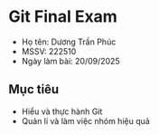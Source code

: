 # Git Final Exam

- Họ tên: Dương Trần Phúc
- MSSV: 222510
- Ngày làm bài: 20/09/2025

## Mục tiêu
- Hiểu và thực hành Git
- Quản lí và làm việc nhóm hiệu quả
